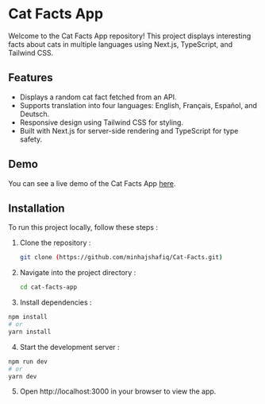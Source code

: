 # Cat Facts App

Welcome to the Cat Facts App repository! This project displays interesting facts about cats in multiple languages using Next.js, TypeScript, and Tailwind CSS.

## Features

- Displays a random cat fact fetched from an API.
- Supports translation into four languages: English, Français, Español, and Deutsch.
- Responsive design using Tailwind CSS for styling.
- Built with Next.js for server-side rendering and TypeScript for type safety.

## Demo

You can see a live demo of the Cat Facts App [here](https://main--catfats.netlify.app/).

## Installation

To run this project locally, follow these steps :

1. Clone the repository :

   ```bash
   git clone (https://github.com/minhajshafiq/Cat-Facts.git)
   ```

2. Navigate into the project directory :

   ```bash
   cd cat-facts-app
   ```

3. Install dependencies :

  ```bash
  npm install
  # or
  yarn install
  ```

4. Start the development server :

  ```bash
  npm run dev
  # or
  yarn dev
  ```

5. Open http://localhost:3000 in your browser to view the app.
